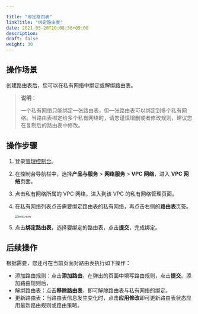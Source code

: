 ```yaml
---

title: "绑定路由表"
linkTitle: "绑定路由表"
date: 2021-05-20T10:08:56+09:00
description:
draft: false
weight: 30
---
```


## 操作场景

创建路由表后，您可以在私有网络中绑定或解绑路由表。

> **说明**：
>
> 一个私有网络只能绑定一张路由表，但一张路由表可以绑定到多个私有网络。当路由表绑定给多个私有网络时，请您谨慎增删或者修改规则，建议您在复制后的路由表中修改。

## 操作步骤

1. 登录[管理控制台](https://console.shanhe.com/login)。

2. 在控制台导航栏中，选择**产品与服务** > **网络服务** > **VPC 网络**，进入 **VPC 网络**页面。

3. 点击私有网络所属的 VPC 网络，进入到该 VPC 的私有网络管理页面。

5. 在私有网络列表点击需要绑定路由表的私有网络，再点击右侧的**路由表**页签。

   <img src="/network/vpc_2.0/_images/502030_bind_route.png" alt="bind_route" style="zoom:50%;" />

5. 点击**绑定路由表**，选择要绑定的路由表，点击**提交**，完成绑定。

## 后续操作

根据需要，您还可在当前页面对路由表执行如下操作：

- 添加路由规则：点击**添加路由**，在弹出的页面中填写路由规则，点击**提交**。添加路由规则后，
- 解绑路由表：点击**移除路由表**，即可解除路由表与私有网络的绑定。
- 更新路由表：当路由表信息发生变化时，点击**应用修改**即可更新路由表状态应用最新路由规则或路由策略。

